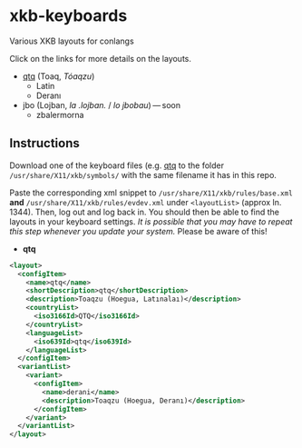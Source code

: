 # xkb-keyboards
Various XKB layouts for conlangs

Click on the links for more details on the layouts.
- [qtq](https://github.com/leafpool243/xkb-keyboards/blob/main/docs/qtq.md) (Toaq, *Tóaqzu*)
  - Latin
  - Deranı
- jbo (Lojban, *la .lojban.* / *lo jbobau*) — soon
  - zbalermorna

## Instructions
Download one of the keyboard files (e.g. [qtq](https://github.com/leafpool243/xkb-keyboards/blob/main/qtq) to the folder `/usr/share/X11/xkb/symbols/` with the same filename it has in this repo.

Paste the corresponding xml snippet to `/usr/share/X11/xkb/rules/base.xml` **and** `/usr/share/X11/xkb/rules/evdev.xml` under `<layoutList>` (approx ln. 1344).  Then, log out and log back in.  You should then be able to find the layouts in your keyboard settings.  *It is possible that you may have to repeat this step whenever you update your system.*  Please be aware of this!
* **qtq**
```xml
<layout>
  <configItem>
    <name>qtq</name>
    <shortDescription>qtq</shortDescription>
    <description>Toaqzu (Hoegua, Latınalaı)</description>
    <countryList>
      <iso3166Id>QTQ</iso3166Id>
    </countryList>
    <languageList>
      <iso639Id>qtq</iso639Id>
    </languageList>
  </configItem>
  <variantList>
    <variant>
      <configItem>
        <name>derani</name>
        <description>Toaqzu (Hoegua, Deranı)</description>
      </configItem>
    </variant>
  </variantList>
</layout>
```
